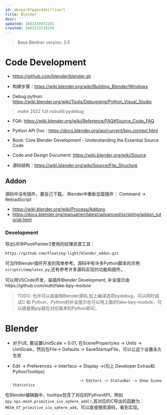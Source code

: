 ```yaml
---
id: qboqar9fpgks44ajllzaarl
title: Blender
desc: ''
updated: 1683338972281
created: 1683333234256
---
```


> Base Bledner version: 3.5

# Code Development

* https://github.com/blender/blender.git

* 构建步骤：https://wiki.blender.org/wiki/Building_Blender/Windows

* Debug python: https://wiki.blender.org/wiki/Tools/Debugging/Python_Visual_Studio

> make 2022 full nobuild pydebug

* FQA: https://wiki.blender.org/wiki/Reference/FAQ#Source_Code_FAQ

* Python API Doc : https://docs.blender.org/api/current/bpy.context.html

* Book: Core Blender Development - Understanding the Essential 
Source Code

* Code and Design Document: https://wiki.blender.org/wiki/Source

* 源码结构：https://wiki.blender.org/wiki/Source/File_Structure

## Addon

源码中没有插件，要自己下载。
Blender中重新加载插件： Command -> ReloadScript

* https://wiki.blender.org/wiki/Process/Addons
* https://docs.blender.org/manual/en/latest/advanced/scripting/addon_tutorial.html

### Development
导出UE中PivotPainter2使用的纹理资源工具：

```https://github.com/Floating-light/blender_addon.git```

可当作Blender插件开发的简单参考。源码中有许多Python脚本的示例`scripts\templates_py`,还有参考许多源码实现的功能和插件。

可以用VSCode开发，装插件Blender Development, 补全提示由https://github.com/nutti/fake-bpy-module


> TODO: 也许可以直接用Blender源码,加上编译选项pydebug，可以同时调试C 和 Python，Python的补全提示也可以用上面的fake-bpy-module，可以直接用pip装在对应版本的Python即可。

# Blender

* 对于UE, 要设置UnitScale = 0.01, 在ScenePropertyies -> Units -> UnitScale，然后在File-> Defaults -> SaveStartupFIle，可以让这个设置永久生效

* Edit -> Preferences -> Interface -> Display ->(勾上 Developer Extras和PythonTooltips)

                                    -> Editors -> StatusBar -> Show Scene Statistics
在Blender编辑器中，tooltips包含了对应的PythonAPI，例如 `bpy.ops.mesh.primitive_ico_sphere_add()`,其对应的C导出的函数为：`MESH_OT_primitive_ico_sphere_add`，可以直接搜索源码，看到实现。



